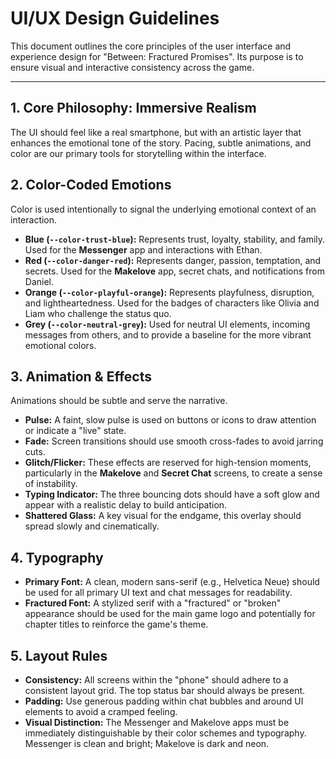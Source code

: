 # UI/UX Design Guidelines

This document outlines the core principles of the user interface and experience design for "Between: Fractured Promises". Its purpose is to ensure visual and interactive consistency across the game.

---

## 1. Core Philosophy: Immersive Realism

The UI should feel like a real smartphone, but with an artistic layer that enhances the emotional tone of the story. Pacing, subtle animations, and color are our primary tools for storytelling within the interface.

## 2. Color-Coded Emotions

Color is used intentionally to signal the underlying emotional context of an interaction.

*   **Blue (`--color-trust-blue`):** Represents trust, loyalty, stability, and family. Used for the **Messenger** app and interactions with Ethan.
*   **Red (`--color-danger-red`):** Represents danger, passion, temptation, and secrets. Used for the **Makelove** app, secret chats, and notifications from Daniel.
*   **Orange (`--color-playful-orange`):** Represents playfulness, disruption, and lightheartedness. Used for the badges of characters like Olivia and Liam who challenge the status quo.
*   **Grey (`--color-neutral-grey`):** Used for neutral UI elements, incoming messages from others, and to provide a baseline for the more vibrant emotional colors.

## 3. Animation & Effects

Animations should be subtle and serve the narrative.

*   **Pulse:** A faint, slow pulse is used on buttons or icons to draw attention or indicate a "live" state.
*   **Fade:** Screen transitions should use smooth cross-fades to avoid jarring cuts.
*   **Glitch/Flicker:** These effects are reserved for high-tension moments, particularly in the **Makelove** and **Secret Chat** screens, to create a sense of instability.
*   **Typing Indicator:** The three bouncing dots should have a soft glow and appear with a realistic delay to build anticipation.
*   **Shattered Glass:** A key visual for the endgame, this overlay should spread slowly and cinematically.

## 4. Typography

*   **Primary Font:** A clean, modern sans-serif (e.g., Helvetica Neue) should be used for all primary UI text and chat messages for readability.
*   **Fractured Font:** A stylized serif with a "fractured" or "broken" appearance should be used for the main game logo and potentially for chapter titles to reinforce the game's theme.

## 5. Layout Rules

*   **Consistency:** All screens within the "phone" should adhere to a consistent layout grid. The top status bar should always be present.
*   **Padding:** Use generous padding within chat bubbles and around UI elements to avoid a cramped feeling.
*   **Visual Distinction:** The Messenger and Makelove apps must be immediately distinguishable by their color schemes and typography. Messenger is clean and bright; Makelove is dark and neon.
